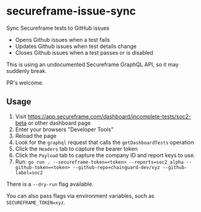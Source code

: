 # secureframe-issue-sync

Sync Secureframe tests to GitHub issues

* Opens Github issues when a test fails
* Updates Github issues when test details change
* Closes Github issues when a test passes or is disabled

This is using an undocumented Secureframe GraphQL API, so it may suddenly break.

PR's welcome.

## Usage

1. Visit <https://app.secureframe.com/dashboard/incomplete-tests/soc2-beta> or other dashboard page
2. Enter your browsers "Developer Tools"
3. Reload the page
4. Look for the `graphql` request that calls the `getDashboardTests` operation
5. Click the `Headers` tab to capture the bearer token
6. Click the `Payload` tab to capture the company ID and report keys to use.
7. Run: `go run . --secureframe-token=<token> --reports=soc2_alpha --github-token=<token> --github-repo=chainguard-dev/xyz --github-label=soc2`

There is a `--dry-run` flag available.

You can also pass flags via environment variables, such as `SECUREFRAME_TOKEN=xyz`.
